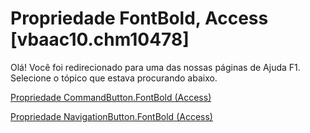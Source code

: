 
# Propriedade FontBold, Access [vbaac10.chm10478]

Olá! Você foi redirecionado para uma das nossas páginas de Ajuda F1. Selecione o tópico que estava procurando abaixo.

[Propriedade CommandButton.FontBold (Access)](http://msdn.microsoft.com/library/6a736a00-6305-74cd-47b9-aa29b8a76d62%28Office.15%29.aspx)

[Propriedade NavigationButton.FontBold (Access)](http://msdn.microsoft.com/library/bdf44cca-eae9-34d7-50a3-d3ac52c9ae39%28Office.15%29.aspx)

